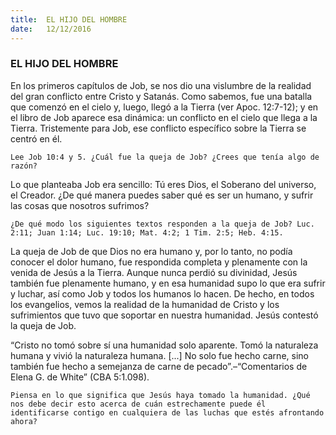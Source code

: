 ```yaml
---
title:  EL HIJO DEL HOMBRE
date:   12/12/2016
---
```


### EL HIJO DEL HOMBRE

En los primeros capítulos de Job, se nos dio una vislumbre de la realidad del gran conflicto entre Cristo y Satanás. Como sabemos, fue una batalla que comenzó en el cielo y, luego, llegó a la Tierra (ver Apoc. 12:7-12); y en el libro de Job aparece esa dinámica: un conflicto en el cielo que llega a la Tierra. Tristemente para Job, ese conflicto específico sobre la Tierra se centró en él. 

`Lee Job 10:4 y 5. ¿Cuál fue la queja de Job? ¿Crees que tenía algo de razón?`

Lo que planteaba Job era sencillo: Tú eres Dios, el Soberano del universo, el Creador. ¿De qué manera puedes saber qué es ser un humano, y sufrir las cosas que nosotros sufrimos?

`¿De qué modo los siguientes textos responden a la queja de Job? Luc. 2:11; Juan 1:14; Luc. 19:10; Mat. 4:2; 1 Tim. 2:5; Heb. 4:15.`

La queja de Job de que Dios no era humano y, por lo tanto, no podía conocer el dolor humano, fue respondida completa y plenamente con la venida de Jesús a la Tierra. Aunque nunca perdió su divinidad, Jesús también fue plenamente humano, y en esa humanidad supo lo que era sufrir y luchar, así como Job y todos los humanos lo hacen. De hecho, en todos los evangelios, vemos la realidad de la humanidad de Cristo y los sufrimientos que tuvo que soportar en nuestra humanidad. Jesús contestó la queja de Job.

“Cristo no tomó sobre sí una humanidad solo aparente. Tomó la naturaleza humana y vivió la naturaleza humana. [...] No solo fue hecho carne, sino también fue hecho a semejanza de carne de pecado”.–“Comentarios de Elena G. de White” (CBA 5:1.098).

`Piensa en lo que significa que Jesús haya tomado la humanidad. ¿Qué nos debe decir esto acerca de cuán estrechamente puede él identificarse contigo en cualquiera de las luchas que estés afrontando ahora?`